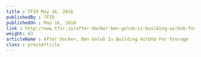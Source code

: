 ```yaml
---
title : TFIR May 16, 2018
publishedBy : TFIR
publishedOn : May 16, 2018
link : http://www.tfir.io/after-docker-ben-golub-is-building-airbnb-for-storage/
weight: 43
articleName : After Docker, Ben Golub Is Building Airbnb For Storage
class : pressArticle
---
```

